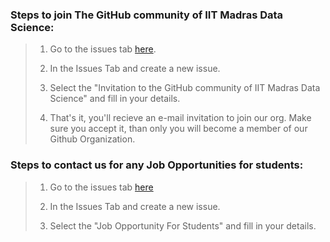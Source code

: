 ### Steps to join The GitHub community of IIT Madras Data Science:

> 1. Go to the issues tab [here](https://github.com/IIT-M-Data-Science/Support/issues).
>   
> 2. In the Issues Tab and create a new issue.
> 
> 3. Select the "Invitation to the GitHub community of IIT Madras Data Science" and fill in your details.
> 
> 4. That's it, you'll recieve an e-mail invitation to join our org. Make sure you accept it, than only you will become a member of our Github Organization.

### Steps to contact us for any Job Opportunities for students:

> 1. Go to the issues tab [here](https://github.com/IIT-M-Data-Science/Support/issues)
> 
> 2. In the Issues Tab and create a new issue.
> 
> 3. Select the "Job Opportunity For Students" and fill in your details.
